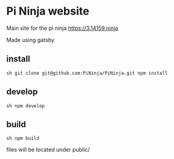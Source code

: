 # Pi Ninja website

Main site for the pi ninja https://3.14159.ninja

Made using gatsby

## install

`sh
git clone git@github.com:PiNinja/PiNinja.git
npm install
`

## develop

`sh
npm develop
`

## build

`sh
npm build
`

files will be located under public/